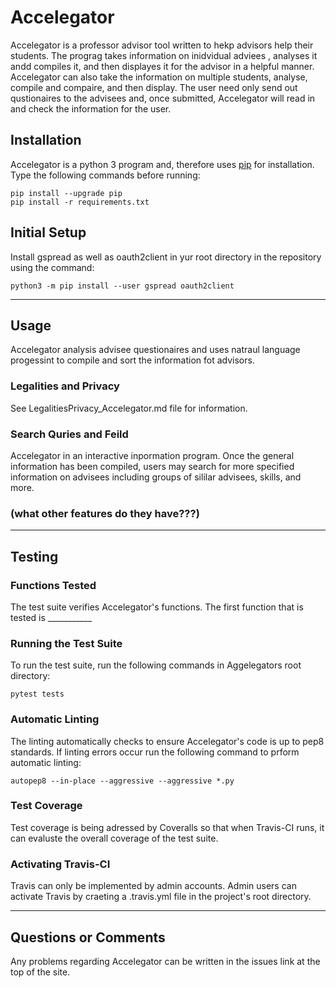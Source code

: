 # Accelegator

Accelegator is a professor advisor tool written to hekp advisors help their students. The prograg takes information on inidvidual
adviees , analyses it andd compiles it, and then displayes it for the advisor in a helpful manner. Accelegator can also take the
information on multiple students, analyse, compile and compaire, and then display. The user need only send out qustionaires to the
advisees and, once submitted, Accelegator will read in and check the information for the user.

## Installation

Accelegator is a python 3 program and, therefore uses [pip](https://pip.pypa.io/en/stable/installing/) for installation. Type the
following commands before running:

```shell
pip install --upgrade pip
pip install -r requirements.txt
```

## Initial Setup

Install gspread as well as oauth2client in yur root directory in the repository using the command:

```shell
python3 -m pip install --user gspread oauth2client
```

---

## Usage

Accelegator analysis advisee questionaires and uses natraul language progessint to compile and sort the information fot advisors.

### Legalities and Privacy

See LegalitiesPrivacy_Accelegator.md file for information.

### Search Quries and Feild

Accelegator in an interactive inpormation program. Once the general information has been compiled, users may search for more specified
information on advisees including groups of sililar advisees, skills, and more.

### (what other features do they have???)

---

## Testing

### Functions Tested

The test suite verifies Accelegator's functions. The first function that is tested is ___________

### Running the Test Suite

To run the test suite, run the following commands in Aggelegators root directory:

```shell
pytest tests
```

### Automatic Linting

The linting automatically checks to ensure Accelegator's code is up to pep8 standards. If linting errors occur run the following command
to prform automatic linting:

```shell
autopep8 --in-place --aggressive --aggressive *.py
```

### Test Coverage

Test coverage is being adressed by Coveralls so that when Travis-CI runs, it can evaluste the overall coverage of the test suite.

### Activating Travis-CI

Travis can only be implemented by admin accounts. Admin users can activate Travis by craeting a .travis.yml file in the project's root
directory.

---

## Questions or Comments
Any problems regarding Accelegator can be written in the issues link at the top of the site.
